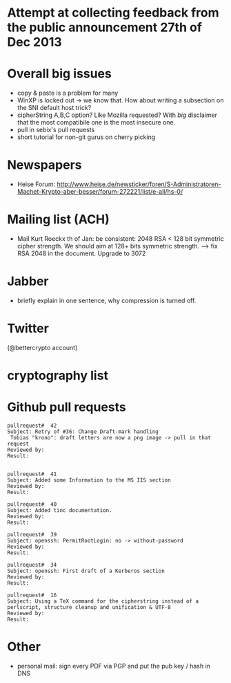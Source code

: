 Attempt at collecting feedback from the public announcement 27th of Dec 2013
=============================================================================


Overall big issues
==================
* copy & paste is a problem for many
* WinXP is locked out -> we know that. How about writing a subsection on the SNI default host trick?
* cipherString A,B,C option? Like Mozilla requested? With *big* disclaimer that the most compatibile one is the most insecure one.
* pull in sebix's pull requests
* short tutorial for non-git gurus on cherry picking


Newspapers 
===========

  - Heise Forum:
  http://www.heise.de/newsticker/foren/S-Administratoren-Machet-Krypto-aber-besser/forum-272221/list/e-all/hs-0/


Mailing list (ACH)
=================
  * Mail Kurt Roeckx th of Jan: be consistent: 2048 RSA < 128 bit symmetric cipher strength. We should aim at 128+ bits symmetric strength. --> fix RSA 2048 in the document. Upgrade to 3072


Jabber
======
  * briefly explain in one sentence, why compression is turned off. 

Twitter
========
(@bettercrypto account)

cryptography list
=================

Github pull requests
====================

    pullrequest#  42
    Subject: Retry of #36: Change Draft-mark handling
     Tobias "krono": draft letters are now a png image -> pull in that request
    Reviewed by:
    Result: 


    pullrequest#  41
    Subject: Added some Information to the MS IIS section
    Reviewed by:
    Result: 

    pullrequest#  40
    Subject: Added tinc documentation.
    Reviewed by:
    Result: 

    pullrequest#  39
    Subject: openssh: PermitRootLogin: no -> without-password
    Reviewed by:
    Result: 

    pullrequest#  34
    Subject: openssh: First draft of a Kerberos section
    Reviewed by:
    Result: 

    pullrequest#  16
    Subject: Using a TeX command for the cipherstring instead of a perlscript, structure cleanup and unification & UTF-8
    Reviewed by:
    Result: 


Other
======

  * personal mail: sign every PDF via PGP
    and put the pub key / hash in DNS

